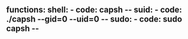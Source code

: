 functions:
  shell:
    - code: capsh --
  suid:
    - code: ./capsh --gid=0 --uid=0 --
  sudo:
    - code: sudo capsh --
---
